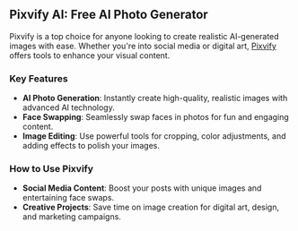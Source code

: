 ## Pixvify AI: Free AI Photo Generator

Pixvify is a top choice for anyone looking to create realistic AI-generated images with ease. Whether you're into social media or digital art, [Pixvify](https://pixvify.com/) offers tools to enhance your visual content.

### Key Features
- **AI Photo Generation**: Instantly create high-quality, realistic images with advanced AI technology.
- **Face Swapping**: Seamlessly swap faces in photos for fun and engaging content.
- **Image Editing**: Use powerful tools for cropping, color adjustments, and adding effects to polish your images.

### How to Use Pixvify
- **Social Media Content**: Boost your posts with unique images and entertaining face swaps.
- **Creative Projects**: Save time on image creation for digital art, design, and marketing campaigns.
